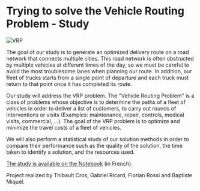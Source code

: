 # Trying to solve the Vehicle Routing Problem - Study

![VRP](https://i.imgur.com/fPrtpZE.png)

The goal of our study is to generate an optimized delivery route on a road network that connects multiple cities. This road network is often obstructed by multiple vehicles at different times of the day, so we must be careful to avoid the most troublesome lanes when planning our route. In addition, our fleet of trucks starts from a single point of departure and each truck must return to that point once it has completed its route.

Our study will address the VRP problem. The "Vehicle Routing Problem" is a class of problems whose objective is to determine the paths of a fleet of vehicles in order to deliver a list of customers, to carry out rounds of interventions or visits (Examples: maintenance, repair, controls, medical visits, commercial, ...). The goal of the VRP problem is to optimize and minimize the travel costs of a fleet of vehicles.

We will also perform a statistical study of our solution methods in order to compare their performance such as the quality of the solution, the time taken to identify a solution, and the resources used.

[The study is available on the Notebook](https://github.com/BaptisteMiq/VRP-Project/raw/main/Livrable%20Notebook.ipynb) (in French).

Project realized by Thibault Cros, Gabriel Ricard, Florian Rossi and Baptiste Miquel.